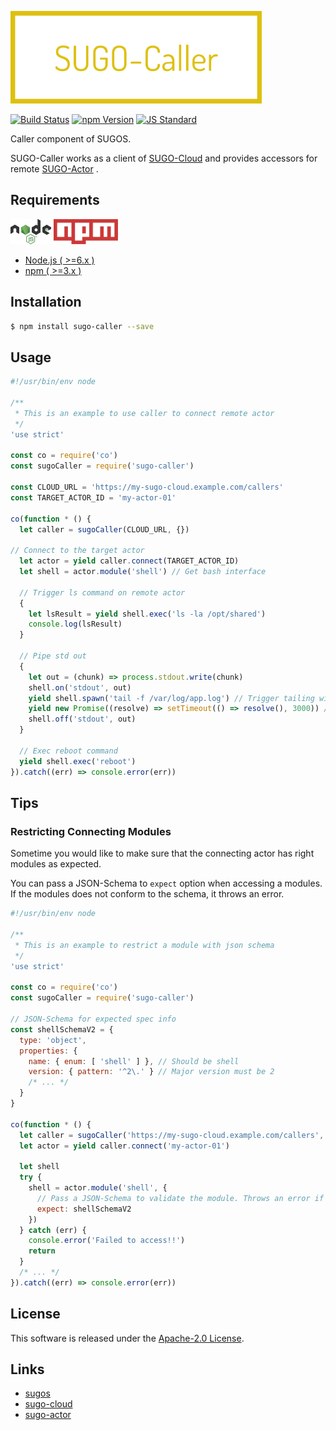  <img src="assets/images/sugo-caller-banner.png" alt="Title Banner"
                    height="148"
                    style="height:148px"
/>


<!---
This file is generated by ape-tmpl. Do not update manually.
--->

<!-- Badge Start -->
<a name="badges"></a>

[![Build Status][bd_travis_com_shield_url]][bd_travis_com_url]
[![npm Version][bd_npm_shield_url]][bd_npm_url]
[![JS Standard][bd_standard_shield_url]][bd_standard_url]

[bd_repo_url]: https://github.com/realglobe-Inc/sugo-caller
[bd_travis_url]: http://travis-ci.org/realglobe-Inc/sugo-caller
[bd_travis_shield_url]: http://img.shields.io/travis/realglobe-Inc/sugo-caller.svg?style=flat
[bd_travis_com_url]: http://travis-ci.com/realglobe-Inc/sugo-caller
[bd_travis_com_shield_url]: https://api.travis-ci.com/realglobe-Inc/sugo-caller.svg?token=aeFzCpBZebyaRijpCFmm
[bd_license_url]: https://github.com/realglobe-Inc/sugo-caller/blob/master/LICENSE
[bd_codeclimate_url]: http://codeclimate.com/github/realglobe-Inc/sugo-caller
[bd_codeclimate_shield_url]: http://img.shields.io/codeclimate/github/realglobe-Inc/sugo-caller.svg?style=flat
[bd_codeclimate_coverage_shield_url]: http://img.shields.io/codeclimate/coverage/github/realglobe-Inc/sugo-caller.svg?style=flat
[bd_gemnasium_url]: https://gemnasium.com/realglobe-Inc/sugo-caller
[bd_gemnasium_shield_url]: https://gemnasium.com/realglobe-Inc/sugo-caller.svg
[bd_npm_url]: http://www.npmjs.org/package/sugo-caller
[bd_npm_shield_url]: http://img.shields.io/npm/v/sugo-caller.svg?style=flat
[bd_standard_url]: http://standardjs.com/
[bd_standard_shield_url]: https://img.shields.io/badge/code%20style-standard-brightgreen.svg

<!-- Badge End -->


<!-- Description Start -->
<a name="description"></a>

Caller component of SUGOS.

<!-- Description End -->


<!-- Overview Start -->
<a name="overview"></a>


SUGO-Caller works as a client of [SUGO-Cloud][sugo_cloud_url] and provides accessors for remote [SUGO-Actor][sugo_actor_url] .
 

<!-- Overview End -->


<!-- Sections Start -->
<a name="sections"></a>

<!-- Section from "doc/guides/00.Requirements.md.hbs" Start -->

<a name="section-doc-guides-00-requirements-md"></a>
Requirements
-----

<a href="https://nodejs.org">
  <img src="assets/images/nodejs-banner.png"
       alt="banner"
       height="40"
       style="height:40px"
  /></a>
<a href="https://docs.npmjs.com/">
  <img src="assets/images/npm-banner.png"
       alt="banner"
       height="40"
       style="height:40px"
  /></a>

+ [Node.js ( >=6.x )][node_download_url]
+ [npm ( >=3.x )][npm_url]

[node_download_url]: https://nodejs.org/en/download/
[npm_url]: https://docs.npmjs.com/


<!-- Section from "doc/guides/00.Requirements.md.hbs" End -->

<!-- Section from "doc/guides/01.Installation.md.hbs" Start -->

<a name="section-doc-guides-01-installation-md"></a>
Installation
-----

```bash
$ npm install sugo-caller --save
```


<!-- Section from "doc/guides/01.Installation.md.hbs" End -->

<!-- Section from "doc/guides/02.Usage.md.hbs" Start -->

<a name="section-doc-guides-02-usage-md"></a>
Usage
---------

```javascript
#!/usr/bin/env node

/**
 * This is an example to use caller to connect remote actor
 */
'use strict'

const co = require('co')
const sugoCaller = require('sugo-caller')

const CLOUD_URL = 'https://my-sugo-cloud.example.com/callers'
const TARGET_ACTOR_ID = 'my-actor-01'

co(function * () {
  let caller = sugoCaller(CLOUD_URL, {})

// Connect to the target actor
  let actor = yield caller.connect(TARGET_ACTOR_ID)
  let shell = actor.module('shell') // Get bash interface

  // Trigger ls command on remote actor
  {
    let lsResult = yield shell.exec('ls -la /opt/shared')
    console.log(lsResult)
  }

  // Pipe std out
  {
    let out = (chunk) => process.stdout.write(chunk)
    shell.on('stdout', out)
    yield shell.spawn('tail -f /var/log/app.log') // Trigger tailing without blocking
    yield new Promise((resolve) => setTimeout(() => resolve(), 3000)) // Block for duration
    shell.off('stdout', out)
  }

  // Exec reboot command
  yield shell.exec('reboot')
}).catch((err) => console.error(err))


```


<!-- Section from "doc/guides/02.Usage.md.hbs" End -->

<!-- Section from "doc/guides/03.Tips.md.hbs" Start -->

<a name="section-doc-guides-03-tips-md"></a>
Tips
---------

### Restricting Connecting Modules

Sometime you would like to make sure that the connecting actor has right modules as expected.

You can pass a JSON-Schema to `expect` option when accessing a modules.
If the modules does not conform to the schema, it throws an error.

```javascript
#!/usr/bin/env node

/**
 * This is an example to restrict a module with json schema
 */
'use strict'

const co = require('co')
const sugoCaller = require('sugo-caller')

// JSON-Schema for expected spec info
const shellSchemaV2 = {
  type: 'object',
  properties: {
    name: { enum: [ 'shell' ] }, // Should be shell
    version: { pattern: '^2\.' } // Major version must be 2
    /* ... */
  }
}

co(function * () {
  let caller = sugoCaller('https://my-sugo-cloud.example.com/callers', {})
  let actor = yield caller.connect('my-actor-01')

  let shell
  try {
    shell = actor.module('shell', {
      // Pass a JSON-Schema to validate the module. Throws an error if invalid
      expect: shellSchemaV2
    })
  } catch (err) {
    console.error('Failed to access!!')
    return
  }
  /* ... */
}).catch((err) => console.error(err))


```

<!-- Section from "doc/guides/03.Tips.md.hbs" End -->


<!-- Sections Start -->


<!-- LICENSE Start -->
<a name="license"></a>

License
-------
This software is released under the [Apache-2.0 License](https://github.com/realglobe-Inc/sugo-caller/blob/master/LICENSE).

<!-- LICENSE End -->


<!-- Links Start -->
<a name="links"></a>

Links
------

+ [sugos][sugos_url]
+ [sugo-cloud][sugo_cloud_url]
+ [sugo-actor][sugo_actor_url]

[sugos_url]: https://github.com/realglobe-Inc/sugos
[sugo_cloud_url]: https://github.com/realglobe-Inc/sugo-cloud
[sugo_actor_url]: https://github.com/realglobe-Inc/sugo-actor

<!-- Links End -->
